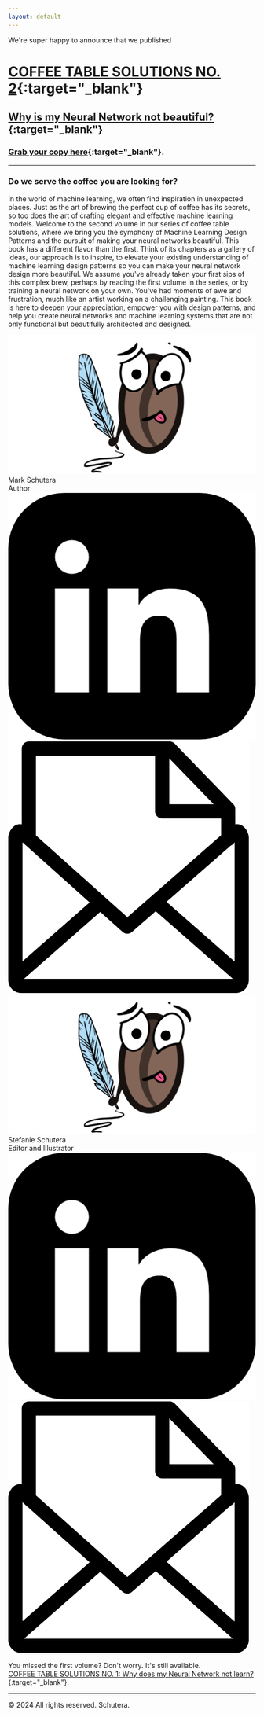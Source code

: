 ```yaml
---
layout: default
---
```


We're super happy to announce that we published

# [COFFEE TABLE SOLUTIONS NO. 2](https://www.amazon.de/Why-does-Neural-Network-learn-ebook/dp/B09QRGWWZP){:target="\_blank"}

## [Why is my Neural Network not beautiful?](https://www.amazon.de/Why-does-Neural-Network-learn-ebook/dp/B09QRGWWZP){:target="\_blank"}

### [Grab your copy here](https://www.amazon.de/Why-does-Neural-Network-learn-ebook/dp/B09QRGWWZP){:target="\_blank"}.

---

### Do we serve the coffee you are looking for?

In the world of machine learning, we often find inspiration in unexpected places. Just as the art of brewing the perfect cup of coffee has its secrets, so too does the art of crafting elegant and effective machine learning models. Welcome to the second volume in our series of coffee table solutions, where we bring you the symphony of Machine Learning Design Patterns and the pursuit of making your neural networks beautiful.
This book has a different flavor than the first. Think of its chapters as a gallery of ideas, our approach is to inspire, to elevate your existing understanding of machine learning design patterns so you can make your neural network design more beautiful. We assume you've already taken your first sips of this complex brew, perhaps by reading the first volume in the series, or by training a neural network on your own. You've had moments of awe and frustration, much like an artist working on a challenging painting. This book is here to deepen your appreciation, empower you with design patterns, and help you create neural networks and machine learning systems that are not only functional but beautifully architected and designed.

<div class="container-author">
  <!-- Mark Schutera -->
  <div class="avatar">
    <img src="./assets/img/author-bean.png" alt="Avatar">
  </div>

  <div class="text-container">
    <div class="name">Mark Schutera</div>
    <div class="job-description">Author</div>
    <div class="social-icons">
      <a href="www.linkedin.com/in/schuteramark" target="_blank"><img src="./assets/icons/linkedin-app-icon.png" alt="LinkedIn"></a>
      <a href="https://example.com/twitter" target="_blank"><img src="./assets/icons/mail-open-icon.png" alt="Mail"></a>
    </div>
  </div>

  <!-- Stefanie Schutera -->
  <div class="avatar">
    <img src="./assets/img/author-bean.png" alt="Avatar">
  </div>

  <div class="text-container">
    <div class="name">Stefanie Schutera</div>
    <div class="job-description">Editor and Illustrator</div>
    <div class="social-icons">
      <a href="www.linkedin.com/in/stefanie-schutera" target="_blank"><img src="./assets/icons/linkedin-app-icon.png" alt="LinkedIn"></a>
      <a href="https://example.com/twitter" target="_blank"><img src="./assets/icons/mail-open-icon.png" alt="Mail"></a>
    </div>
  </div>
</div>

You missed the first volume? Don't worry. It's still available. <br> [COFFEE TABLE SOLUTIONS NO. 1: Why does my Neural Network not learn?](https://www.amazon.de/Why-does-Neural-Network-learn-ebook/dp/B09QRGWWZP){:target="\_blank"}.

---

© 2024 All rights reserved. Schutera.

